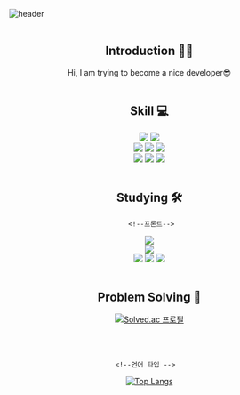 <!--
**DawnteaStudio/DawnteaStudio** is a ✨ _special_ ✨ repository because its `README.md` (this file) appears on your GitHub profile.

Here are some ideas to get you started:

- 🔭 I’m currently working on ...
- 🌱 I’m currently learning ...
- 👯 I’m looking to collaborate on ...
- 🤔 I’m looking for help with ...
- 💬 Ask me about ...
- 📫 How to reach me: ...
- 😄 Pronouns: ...
- ⚡ Fun fact: ...
-->

<!-- 헤더 -->
![header](https://capsule-render.vercel.app/api?type=Cylinder&color=auto&height=100&section=header&text=Dawntea-nl-Studio🍵&fontSize=60&animation=twinkling)
<br/><br/>
<div align=center>
  
<!--소개-->
  
## Introduction ✋🏻
Hi, I am trying to become a nice developer😎
<br/><br/>
  
<!--기술스택-->
  ## Skill 💻
  
  <!--프론트-->
  <img src="https://img.shields.io/badge/HTML-E34F26?style=flat&logo=HTML5&logoColor=white"/>
  <img src="https://img.shields.io/badge/CSS-1572B6?style=flat&logo=CSS3&logoColor=white"/>
   <br/>
  <!--백-->
   <img src="https://img.shields.io/badge/Express-000000?style=flat&logo=Express&logoColor=white"/>
   <img src="https://img.shields.io/badge/MongoDB-47A248?style=flat&logo=MongoDB&logoColor=green"/>
   <img src="https://img.shields.io/badge/Node.js-339933?style=flat&logo=Node.js&logoColor=green"/>
  <br/>
  <!--언어 및 툴 -->
   <img src="https://img.shields.io/badge/JavaScript-F7DF1E?style=flat&logo=JavaScript&logoColor=white"/>
   <img src="https://img.shields.io/badge/Python-3776AB?style=flat&logo=Python&logoColor=white"/>
   <img src="https://img.shields.io/badge/Git-F05032?style=flat&logo=Git&logoColor=white"/>  
<br/><br/>

   <!--공부중 -->
 
  ## Studying  🛠️
  
     <!--프론트-->
 
  <img src="https://img.shields.io/badge/TypeScript-3178C6?style=flat&logo=TypeScript&logoColor=white"/>
  <!--백-->
  <br/>
  <img src="https://img.shields.io/badge/Spring-6DB33F?style=flat&logo=Spring&logoColor=white"/>
 <!--언어 및 툴 --> <br/>
   <img src="https://img.shields.io/badge/Java-007396?style=flat&logo=Java&logoColor=white"/>
   <img src="https://img.shields.io/badge/C++-00599C?style=flat&logo=C++&logoColor=white"/>
   <img src="https://img.shields.io/badge/Notion-F05A22?style=flat&logo=Notion&logoColor=white"/>

 <br/>
 <br/>
  
   <!--알고리즘 -->
   
## Problem Solving :muscle: 
  
[![Solved.ac
프로필](http://mazassumnida.wtf/api/v2/generate_badge?boj=krgreenteabro)](https://solved.ac/krgreenteabro)
  
<br/><br/>

     <!--언어 타입 -->   
  
[![Top Langs](https://github-readme-stats.vercel.app/api/top-langs/?username=DawnteaStudio&layout=compact)](https://github.com/DawnteaStudio/github-readme-stats)
  
  

</div>

   
